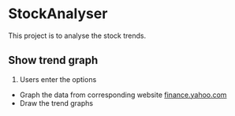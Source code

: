 # StockAnalyser
This project is to analyse the stock trends.

## Show trend graph

1. Users enter the options
- Graph the data from corresponding website [finance.yahoo.com](finance.yahoo.com "finance.yahoo.com") 
- Draw the trend graphs
